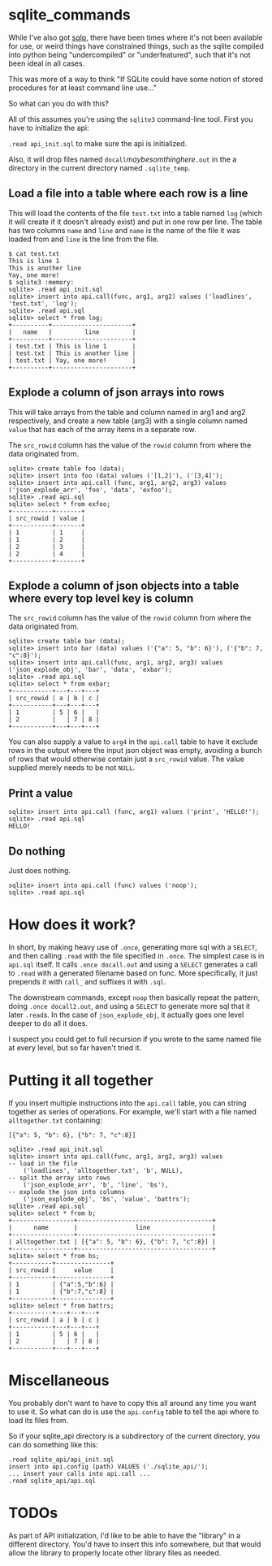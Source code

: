 # sqlite_commands

While I've also got [sqlp](https://github.com/drewcsillag/sqlp), there
have been times where it's not been available for use, or weird things
have constrained things, such as the sqlite compiled into python being
"undercompiled" or "underfeatured", such that it's not been ideal in
all cases.

This was more of a way to think "If SQLite could have some notion of
stored procedures for at least command line use..."

So what can you do with this? 

All of this assumes you're using the `sqlite3` command-line tool.
First you have to initialize the api:

`.read api_init.sql` to make sure the api is initialized.

Also, it will drop files named `docall`_maybesomthinghere_`.out` in
the a directory in the current directory named `.sqlite_temp`.

## Load a file into a table where each row is a line

This will load the contents of the file `test.txt` into a table named `log`
(which it will create if it doesn't already exist) and put in one row per
line. The table has two columns `name` and `line` and `name` is the name of 
the file it was loaded from and `line` is the line from the file.

```
$ cat test.txt
This is line 1
This is another line
Yay, one more!
$ sqlite3 :memory:
sqlite> .read api_init.sql
sqlite> insert into api.call(func, arg1, arg2) values ('loadlines', 'test.txt', 'log');
sqlite> .read api.sql
sqlite> select * from log;
+----------+----------------------+
|   name   |         line         |
+----------+----------------------+
| test.txt | This is line 1       |
| test.txt | This is another line |
| test.txt | Yay, one more!       |
+----------+----------------------+
```

## Explode a column of json arrays into rows
This will take arrays from the table and column named in arg1 and arg2 respectively, and create
a new table (arg3) with a single column named `value` that has each of the array items in a separate row.

The `src_rowid` column has the value of the `rowid` column from where the data originated from.
```
sqlite> create table foo (data);
sqlite> insert into foo (data) values ('[1,2]'), ('[3,4]');
sqlite> insert into api.call (func, arg1, arg2, arg3) values ('json_explode_arr', 'foo', 'data', 'exfoo');
sqlite> .read api.sql
sqlite> select * from exfoo;
+-----------+-------+
| src_rowid | value |
+-----------+-------+
| 1         | 1     |
| 1         | 2     |
| 2         | 3     |
| 2         | 4     |
+-----------+-------+
```

## Explode a column of json objects into a table where every top level key is column

The `src_rowid` column has the value of the `rowid` column from where the data originated from.
```
sqlite> create table bar (data);
sqlite> insert into bar (data) values ('{"a": 5, "b": 6}'), ('{"b": 7, "c":8}');
sqlite> insert into api.call(func, arg1, arg2, arg3) values ('json_explode_obj', 'bar', 'data', 'exbar');
sqlite> .read api.sql
sqlite> select * from exbar;
+-----------+---+---+---+
| src_rowid | a | b | c |
+-----------+---+---+---+
| 1         | 5 | 6 |   |
| 2         |   | 7 | 8 |
+-----------+---+---+---+
```

You can also supply a value to `arg4` in the `api.call` table to have it exclude rows in the output 
where the input json object was empty, avoiding a bunch of rows that would otherwise contain just
a `src_rowid` value. The value supplied merely needs to be not `NULL`.

## Print a value
```
sqlite> insert into api.call (func, arg1) values ('print', 'HELLO!');
sqlite> .read api.sql
HELLO!
```

## Do nothing

Just does nothing.
```
sqlite> insert into api.call (func) values ('noop');
sqlite> .read api.sql
```

# How does it work?

In short, by making heavy use of `.once`, generating more sql with a
`SELECT`, and then calling `.read` with the file specified in
`.once`. The simplest case is in `api.sql` itself.  It calls `.once
docall.out` and using a `SELECT` generates a call to `.read` with a
generated filename based on func. More specifically, it just prepends
it with `call_` and suffixes it with `.sql`.

The downstream commands, except `noop` then basically repeat the
pattern, doing `.once docall2.out`, and using a `SELECT` to generate
more sql that it later `.read`s. In the case of `json_explode_obj`, it
actually goes one level deeper to do all it does.

I suspect you could get to full recursion if you wrote to the same
named file at every level, but so far haven't tried it.

# Putting it all together

If you insert multiple instructions into the `api.call` table, you can
string together as series of operations. For example, we'll start with
a file named `alltogether.txt` containing:
```
[{"a": 5, "b": 6}, {"b": 7, "c":8}]
```

```
sqlite> .read api_init.sql
sqlite> insert into api.call(func, arg1, arg2, arg3) values 
-- load in the file
    ('loadlines', 'alltogether.txt', 'b', NULL),
-- split the array into rows
    ('json_explode_arr', 'b', 'line', 'bs'),
-- explode the json into columns	
	('json_explode_obj', 'bs', 'value', 'battrs');
sqlite> .read api.sql
sqlite> select * from b;
+-----------------+-------------------------------------+
|      name       |                line                 |
+-----------------+-------------------------------------+
| alltogether.txt | [{"a": 5, "b": 6}, {"b": 7, "c":8}] |
+-----------------+-------------------------------------+
sqlite> select * from bs;
+-----------+---------------+
| src_rowid |     value     |
+-----------+---------------+
| 1         | {"a":5,"b":6} |
| 1         | {"b":7,"c":8} |
+-----------+---------------+
sqlite> select * from battrs;
+-----------+---+---+---+
| src_rowid | a | b | c |
+-----------+---+---+---+
| 1         | 5 | 6 |   |
| 2         |   | 7 | 8 |
+-----------+---+---+---+
```

# Miscellaneous
You probably don't want to have to copy this all around any time you want to use it. So what can do is
use the `api.config` table to tell the api where to load its files from.

So if your sqlite_api directory is a subdirectory of the current directory, you can
do something like this:
```
.read sqlite_api/api_init.sql
insert into api.config (path) VALUES ('./sqlite_api/');
... insert your calls into api.call ...
.read sqlite_api/api.sql
```

# TODOs

As part of API initialization, I'd like to be able to have the
"library" in a different directory. You'd have to insert this info
somewhere, but that would allow the library to properly locate other
library files as needed.
